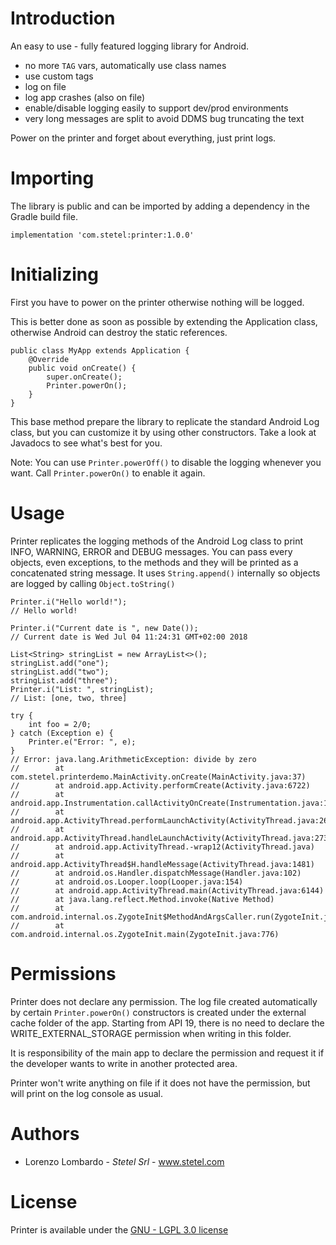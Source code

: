 # Introduction
An easy to use - fully featured logging library for Android.
- no more `TAG` vars, automatically use class names
- use custom tags
- log on file
- log app crashes (also on file)
- enable/disable logging easily to support dev/prod environments
- very long messages are split to avoid DDMS bug truncating the text

Power on the printer and forget about everything, just print logs.

# Importing
The library is public and can be imported by adding a dependency in the Gradle build file.
```
implementation 'com.stetel:printer:1.0.0'
```

# Initializing
First you have to power on the printer otherwise nothing will be logged. 

This is better done as soon as possible by extending the Application class, otherwise Android can destroy the static references.
``` 
public class MyApp extends Application {
    @Override
    public void onCreate() {
        super.onCreate();
        Printer.powerOn();
    }
}
```
This base method prepare the library to replicate the standard Android Log class, but you can customize it by using other constructors.
Take a look at Javadocs to see what's best for you.

Note: You can use `Printer.powerOff()` to disable the logging whenever you want. Call `Printer.powerOn()` to enable it again.

# Usage
Printer replicates the logging methods of the Android Log class to print INFO, WARNING, ERROR and DEBUG messages.
You can pass every objects, even exceptions, to the methods and they will be printed as a concatenated string message.
It uses `String.append()` internally so objects are logged by calling `Object.toString()`
```
Printer.i("Hello world!");
// Hello world!

Printer.i("Current date is ", new Date());
// Current date is Wed Jul 04 11:24:31 GMT+02:00 2018

List<String> stringList = new ArrayList<>();
stringList.add("one");
stringList.add("two");
stringList.add("three");
Printer.i("List: ", stringList);
// List: [one, two, three]

try {
    int foo = 2/0;
} catch (Exception e) {
    Printer.e("Error: ", e);
}
// Error: java.lang.ArithmeticException: divide by zero
//        at com.stetel.printerdemo.MainActivity.onCreate(MainActivity.java:37)
//        at android.app.Activity.performCreate(Activity.java:6722)
//        at android.app.Instrumentation.callActivityOnCreate(Instrumentation.java:1119)
//        at android.app.ActivityThread.performLaunchActivity(ActivityThread.java:2622)
//        at android.app.ActivityThread.handleLaunchActivity(ActivityThread.java:2730)
//        at android.app.ActivityThread.-wrap12(ActivityThread.java)
//        at android.app.ActivityThread$H.handleMessage(ActivityThread.java:1481)
//        at android.os.Handler.dispatchMessage(Handler.java:102)
//        at android.os.Looper.loop(Looper.java:154)
//        at android.app.ActivityThread.main(ActivityThread.java:6144)
//        at java.lang.reflect.Method.invoke(Native Method)
//        at com.android.internal.os.ZygoteInit$MethodAndArgsCaller.run(ZygoteInit.java:886)
//        at com.android.internal.os.ZygoteInit.main(ZygoteInit.java:776)
```

# Permissions
Printer does not declare any permission. The log file created automatically by certain `Printer.powerOn()` constructors is created under the external cache folder of the app.
Starting from API 19, there is no need to declare the WRITE_EXTERNAL_STORAGE permission when writing in this folder.

It is responsibility of the main app to declare the permission and request it if the developer wants to write in another protected area.

Printer won't write anything on file if it does not have the permission, but will print on the log console as usual.

# Authors
- Lorenzo Lombardo - _Stetel Srl_ - www.stetel.com

# License
Printer is available under the [GNU - LGPL 3.0 license](https://www.gnu.org/licenses/lgpl-3.0.txt)
